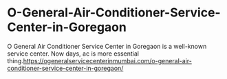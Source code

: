 # O-General-Air-Conditioner-Service-Center-in-Goregaon
O General Air Conditioner Service Center in Goregaon is a well-known service center. Now days, ac is more essential thing.https://ogeneralservicecenterinmumbai.com/o-general-air-conditioner-service-center-in-goregaon/
